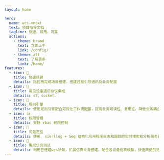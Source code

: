 ```yaml
---
layout: home

hero:
  name: wcs-vnext
  text: 项目指导文档
  tagline: 快速、易用、可靠
  actions:
    - theme: brand
      text: 立即上手
      link: /config/
    - theme: alt
      text: 了解更多
      link: /home/
features:
  - icon: 🚀
    title: 快速搭建
    details: 拖拉拽完成场景搭建，搭建过程引导通讯及业务配置
  - icon: 🚩
    title: 常见设备通讯协议集成
    details: s7、socket、
  - icon: 💖
    title: 规则引擎
    details: 使用规则引擎配合可视化工作流配置，提高业务可读性、复用性、降低业务耦合
  - icon: 👍
    title: 权限管理
    details: 支持 rbac 权限控制
  - icon: 🚧
    title: 问题定位
    details: 使用  sierllog + Seq 结构化应用程序日志和跟踪的实时搜索和分析服务器，可以进行日志快速索引追踪
  - icon: 💯
    title: 集成仿真测试
    details: 利用已搭建wcs场景，扩展仿真业务搭建，配合各设备仿真模拟，快速简便的进行项目验证
---
```

